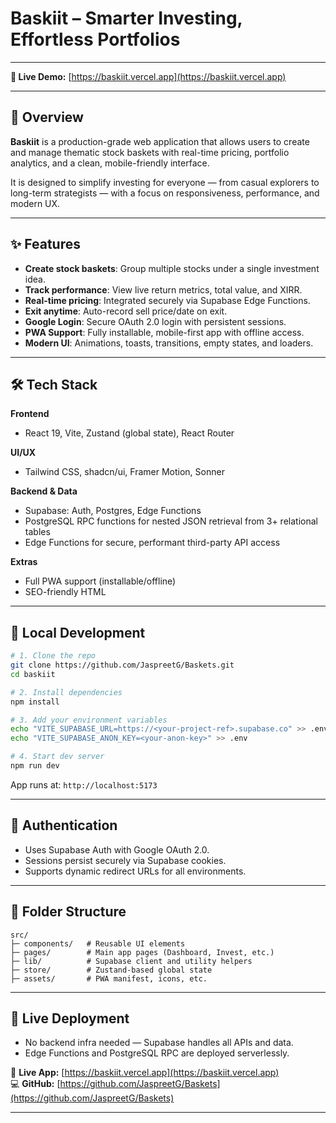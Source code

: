 # **Baskiit – Smarter Investing, Effortless Portfolios**

---

**🔗 Live Demo:** [https://baskiit.vercel.app](https://baskiit.vercel.app)

---

## 📌 Overview

**Baskiit** is a production-grade web application that allows users to create and manage thematic stock baskets with real-time pricing, portfolio analytics, and a clean, mobile-friendly interface.

It is designed to simplify investing for everyone — from casual explorers to long-term strategists — with a focus on responsiveness, performance, and modern UX.

---

## ✨ Features

- **Create stock baskets**: Group multiple stocks under a single investment idea.
- **Track performance**: View live return metrics, total value, and XIRR.
- **Real-time pricing**: Integrated securely via Supabase Edge Functions.
- **Exit anytime**: Auto-record sell price/date on exit.
- **Google Login**: Secure OAuth 2.0 login with persistent sessions.
- **PWA Support**: Fully installable, mobile-first app with offline access.
- **Modern UI**: Animations, toasts, transitions, empty states, and loaders.

---

## 🛠 Tech Stack

**Frontend**

- React 19, Vite, Zustand (global state), React Router

**UI/UX**

- Tailwind CSS, shadcn/ui, Framer Motion, Sonner

**Backend & Data**

- Supabase: Auth, Postgres, Edge Functions
- PostgreSQL RPC functions for nested JSON retrieval from 3+ relational tables
- Edge Functions for secure, performant third-party API access

**Extras**

- Full PWA support (installable/offline)
- SEO-friendly HTML

---

## 🧪 Local Development

```bash
# 1. Clone the repo
git clone https://github.com/JaspreetG/Baskets.git
cd baskiit

# 2. Install dependencies
npm install

# 3. Add your environment variables
echo "VITE_SUPABASE_URL=https://<your-project-ref>.supabase.co" >> .env
echo "VITE_SUPABASE_ANON_KEY=<your-anon-key>" >> .env

# 4. Start dev server
npm run dev
```

App runs at: `http://localhost:5173`

---

## 🔐 Authentication

- Uses Supabase Auth with Google OAuth 2.0.
- Sessions persist securely via Supabase cookies.
- Supports dynamic redirect URLs for all environments.

---

## 📁 Folder Structure

```
src/
├─ components/   # Reusable UI elements
├─ pages/        # Main app pages (Dashboard, Invest, etc.)
├─ lib/          # Supabase client and utility helpers
├─ store/        # Zustand-based global state
├─ assets/       # PWA manifest, icons, etc.
```

---

## 🚀 Live Deployment

- No backend infra needed — Supabase handles all APIs and data.
- Edge Functions and PostgreSQL RPC are deployed serverlessly.

🔗 **Live App:** [https://baskiit.vercel.app](https://baskiit.vercel.app)  
💻 **GitHub:** [https://github.com/JaspreetG/Baskets](https://github.com/JaspreetG/Baskets)

---
